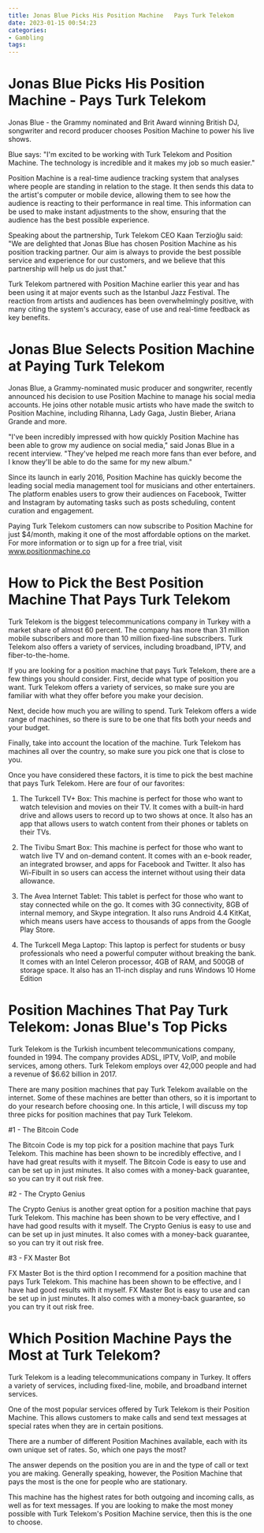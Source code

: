 ```yaml
---
title: Jonas Blue Picks His Position Machine   Pays Turk Telekom
date: 2023-01-15 00:54:23
categories:
- Gambling
tags:
---
```



#  Jonas Blue Picks His Position Machine - Pays Turk Telekom

 Jonas Blue - the Grammy nominated and Brit Award winning British DJ, songwriter and record producer chooses Position Machine to power his live shows.

Blue says: "I'm excited to be working with Turk Telekom and Position Machine. The technology is incredible and it makes my job so much easier."

Position Machine is a real-time audience tracking system that analyses where people are standing in relation to the stage. It then sends this data to the artist's computer or mobile device, allowing them to see how the audience is reacting to their performance in real time. This information can be used to make instant adjustments to the show, ensuring that the audience has the best possible experience.

Speaking about the partnership, Turk Telekom CEO Kaan Terzioğlu said: "We are delighted that Jonas Blue has chosen Position Machine as his position tracking partner. Our aim is always to provide the best possible service and experience for our customers, and we believe that this partnership will help us do just that."

Turk Telekom partnered with Position Machine earlier this year and has been using it at major events such as the Istanbul Jazz Festival. The reaction from artists and audiences has been overwhelmingly positive, with many citing the system's accuracy, ease of use and real-time feedback as key benefits.

#  Jonas Blue Selects Position Machine at Paying Turk Telekom

Jonas Blue, a Grammy-nominated music producer and songwriter, recently announced his decision to use Position Machine to manage his social media accounts. He joins other notable music artists who have made the switch to Position Machine, including Rihanna, Lady Gaga, Justin Bieber, Ariana Grande and more.

"I've been incredibly impressed with how quickly Position Machine has been able to grow my audience on social media," said Jonas Blue in a recent interview. "They've helped me reach more fans than ever before, and I know they'll be able to do the same for my new album."

Since its launch in early 2016, Position Machine has quickly become the leading social media management tool for musicians and other entertainers. The platform enables users to grow their audiences on Facebook, Twitter and Instagram by automating tasks such as posts scheduling, content curation and engagement.

Paying Turk Telekom customers can now subscribe to Position Machine for just $4/month, making it one of the most affordable options on the market. For more information or to sign up for a free trial, visit www.positionmachine.co

#  How to Pick the Best Position Machine That Pays Turk Telekom

Turk Telekom is the biggest telecommunications company in Turkey with a market share of almost 60 percent. The company has more than 31 million mobile subscribers and more than 10 million fixed-line subscribers. Turk Telekom also offers a variety of services, including broadband, IPTV, and fiber-to-the-home.

If you are looking for a position machine that pays Turk Telekom, there are a few things you should consider. First, decide what type of position you want. Turk Telekom offers a variety of services, so make sure you are familiar with what they offer before you make your decision.

Next, decide how much you are willing to spend. Turk Telekom offers a wide range of machines, so there is sure to be one that fits both your needs and your budget.

Finally, take into account the location of the machine. Turk Telekom has machines all over the country, so make sure you pick one that is close to you.

Once you have considered these factors, it is time to pick the best machine that pays Turk Telekom. Here are four of our favorites:

1) The Turkcell TV+ Box: This machine is perfect for those who want to watch television and movies on their TV. It comes with a built-in hard drive and allows users to record up to two shows at once. It also has an app that allows users to watch content from their phones or tablets on their TVs.

2) The Tivibu Smart Box: This machine is perfect for those who want to watch live TV and on-demand content. It comes with an e-book reader, an integrated browser, and apps for Facebook and Twitter. It also has Wi-Fibuilt in so users can access the internet without using their data allowance.

3) The Avea Internet Tablet: This tablet is perfect for those who want to stay connected while on the go. It comes with 3G connectivity, 8GB of internal memory, and Skype integration. It also runs Android 4.4 KitKat, which means users have access to thousands of apps from the Google Play Store.

4) The Turkcell Mega Laptop: This laptop is perfect for students or busy professionals who need a powerful computer without breaking the bank. It comes with an Intel Celeron processor, 4GB of RAM, and 500GB of storage space. It also has an 11-inch display and runs Windows 10 Home Edition

#  Position Machines That Pay Turk Telekom: Jonas Blue's Top Picks

Turk Telekom is the Turkish incumbent telecommunications company, founded in 1994. The company provides ADSL, IPTV, VoIP, and mobile services, among others. Turk Telekom employs over 42,000 people and had a revenue of $6.62 billion in 2017.

There are many position machines that pay Turk Telekom available on the internet. Some of these machines are better than others, so it is important to do your research before choosing one. In this article, I will discuss my top three picks for position machines that pay Turk Telekom.

#1 - The Bitcoin Code

The Bitcoin Code is my top pick for a position machine that pays Turk Telekom. This machine has been shown to be incredibly effective, and I have had great results with it myself. The Bitcoin Code is easy to use and can be set up in just minutes. It also comes with a money-back guarantee, so you can try it out risk free.

#2 - The Crypto Genius

The Crypto Genius is another great option for a position machine that pays Turk Telekom. This machine has been shown to be very effective, and I have had good results with it myself. The Crypto Genius is easy to use and can be set up in just minutes. It also comes with a money-back guarantee, so you can try it out risk free.

#3 - FX Master Bot

FX Master Bot is the third option I recommend for a position machine that pays Turk Telekom. This machine has been shown to be effective, and I have had good results with it myself. FX Master Bot is easy to use and can be set up in just minutes. It also comes with a money-back guarantee, so you can try it out risk free.

#  Which Position Machine Pays the Most at Turk Telekom?

 Turk Telekom is a leading telecommunications company in Turkey. It offers a variety of services, including fixed-line, mobile, and broadband internet services.

One of the most popular services offered by Turk Telekom is their Position Machine. This allows customers to make calls and send text messages at special rates when they are in certain positions.

There are a number of different Position Machines available, each with its own unique set of rates. So, which one pays the most?

The answer depends on the position you are in and the type of call or text you are making. Generally speaking, however, the Position Machine that pays the most is the one for people who are stationary.

This machine has the highest rates for both outgoing and incoming calls, as well as for text messages. If you are looking to make the most money possible with Turk Telekom's Position Machine service, then this is the one to choose.